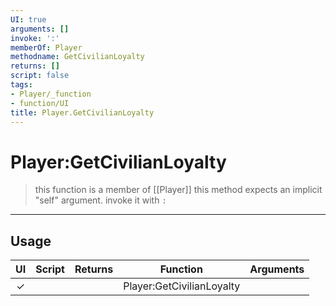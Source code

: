 ```yaml
---
UI: true
arguments: []
invoke: ':'
memberOf: Player
methodname: GetCivilianLoyalty
returns: []
script: false
tags:
- Player/_function
- function/UI
title: Player.GetCivilianLoyalty
---
```

# Player:GetCivilianLoyalty
> this function is a member of [[Player]]
> this method expects an implicit "self" argument. invoke it with `:`
-----
## Usage
|  UI | Script | Returns | Function | Arguments |
|:---:|:------:|-------:|:--------:|:---------|
|✓| ||Player:GetCivilianLoyalty||
